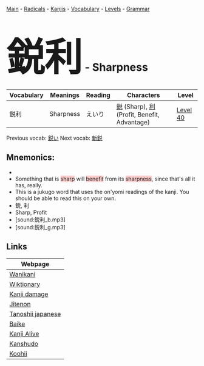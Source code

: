 <style> bigfont {font-size: 100px}</style>
[Main](../README.md) -
[Radicals](../radicals.md) -
[Kanjis](../kanjis.md) -
[Vocabulary](../vocabulary.md) -
[Levels](../levels.md) -
[Grammar](../grammar.md)
# <bigfont> 鋭利</bigfont> - Sharpness 

| Vocabulary | Meanings | Reading | Characters | Level |
| --- | --- | --- | --- | --- |
| 鋭利 | Sharpness | えいり |  [鋭](../kanjis/鋭.md) (Sharp), [利](../kanjis/利.md) (Profit, Benefit, Advantage) | [Level 40](../levels/wk_level40.md) |

Previous vocab: [鋭い](鋭い.md) Next vocab: [新鋭](新鋭.md) 

## Mnemonics:

* 
* Something that is <span style="background-color:#ffcccb"> sharp</span> will <span style="background-color:#ffcccb"> benefit</span> from its <span style="background-color:#ffcccb"> sharpness</span>, since that's all it has, really.
* This is a jukugo word that uses the on'yomi readings of the kanji. You should be able to read this on your own.
* 鋭, 利
* Sharp, Profit
* [sound:鋭利_b.mp3]
* [sound:鋭利_g.mp3]


## Links 

| Webpage |
| --- |
| [Wanikani          ](https://www.wanikani.com/kanji/鋭利) |
| [Wiktionary        ](https://en.wiktionary.org/wiki/鋭利) |
| [Kanji damage      ](http://www.kanjidamage.com/kanji/search?utf8=✓&q=鋭利) |
| [Jitenon           ](https://jitenon.com/kanji/鋭利) |
| [Tanoshii japanese ](https://www.tanoshiijapanese.com/dictionary/kanji.cfm?k=鋭利) |
| [Baike             ](https://baike.baidu.com/item/鋭利) |
| [Kanji Alive       ](https://app.kanjialive.com/鋭利) |
| [Kanshudo          ](https://www.kanshudo.com/searchmn?q=鋭利) |
| [Koohii            ](https://kanji.koohii.com/study/kanji/鋭利) |
